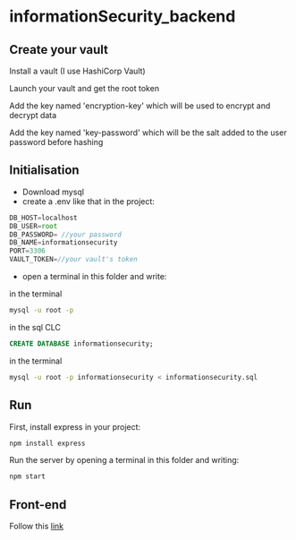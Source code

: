 # informationSecurity_backend

## Create your vault

Install a vault (I use HashiCorp Vault)

Launch your vault and get the root token

Add the key named 'encryption-key' which will be used to encrypt and decrypt data

Add the key named 'key-password' which will be the salt added to the user password before hashing

## Initialisation

- Download mysql
- create a .env like that in the project:
```js
DB_HOST=localhost
DB_USER=root
DB_PASSWORD= //your password
DB_NAME=informationsecurity
PORT=3306
VAULT_TOKEN=//your vault's token
```
- open a terminal in this folder and write:

 in the terminal
```bash
mysql -u root -p
```

in the sql CLC
```sql
CREATE DATABASE informationsecurity;
```

in the terminal
```bash
mysql -u root -p informationsecurity < informationsecurity.sql
```

## Run

First, install express in your project:
```bash
npm install express
```

Run the server by opening a terminal in this folder and writing:

```bash
npm start
```

## Front-end

Follow this [link](https://github.com/codalbin/informationSecurity)
